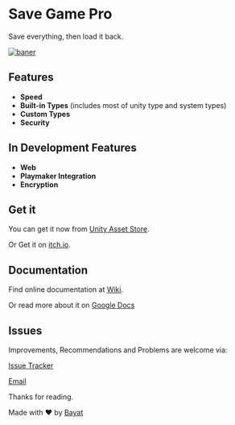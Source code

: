 # Save Game Pro
Save everything, then load it back.

[![baner](https://cloud.githubusercontent.com/assets/18309454/25484161/1ecc7bb2-2b6e-11e7-8c8e-fd20348ef8cf.png)](https://github.com/EmpireAssets/SaveGamePro/)

## Features
- **Speed**
- **Built-in Types** (includes most of unity type and system types)
- **Custom Types**
- **Security**

## In Development Features
- **Web**
- **Playmaker Integration**
- **Encryption**

## Get it
You can get it now from [Unity Asset Store](https://www.assetstore.unity3d.com/en/#!/content/89198).

Or Get it on [itch.io](https://bayat.itch.io/save-game-pro-save-everything).

## Documentation
Find online documentation at [Wiki](https://github.com/EmpireAssets/SaveGamePro/wiki).

Or read more about it on [Google Docs](https://drive.google.com/open?id=1vMINzTsVU2uTM6rwsiy-v4gLbL4DfMfCKIFYyS25E18)

## Issues
Improvements, Recommendations and Problems are welcome via:

[Issue Tracker](https://github.com/EmpireAssets/SaveGamePro/issues)

[Email](mailto:hasanbayat1393@gmail.com)

Thanks for reading.

Made with :heart: by [Bayat](https://github.com/EmpireWorld)
